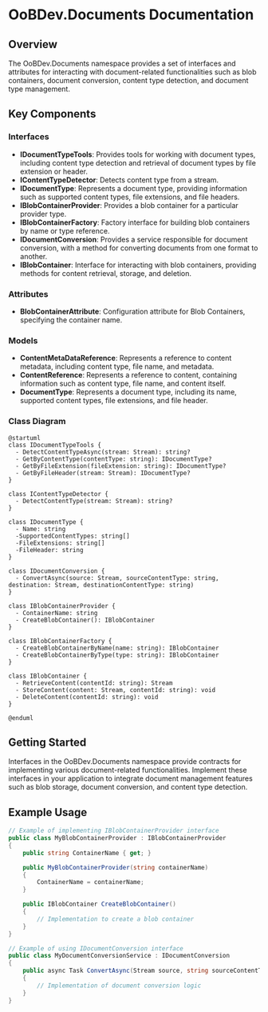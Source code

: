 # OoBDev.Documents Documentation

## Overview

The OoBDev.Documents namespace provides a set of interfaces and attributes for interacting with document-related functionalities such as blob containers, document conversion, content type detection, and document type management.

## Key Components

### Interfaces

* **IDocumentTypeTools**: Provides tools for working with document types, including content type detection and retrieval of document types by file extension or header.
* **IContentTypeDetector**: Detects content type from a stream.
* **IDocumentType**: Represents a document type, providing information such as supported content types, file extensions, and file headers.
* **IBlobContainerProvider**: Provides a blob container for a particular provider type.
* **IBlobContainerFactory**: Factory interface for building blob containers by name or type reference.
* **IDocumentConversion**: Provides a service responsible for document conversion, with a method for converting documents from one format to another.
* **IBlobContainer**: Interface for interacting with blob containers, providing methods for content retrieval, storage, and deletion.

### Attributes

* **BlobContainerAttribute**: Configuration attribute for Blob Containers, specifying the container name.

### Models

* **ContentMetaDataReference**: Represents a reference to content metadata, including content type, file name, and metadata.
* **ContentReference**: Represents a reference to content, containing information such as content type, file name, and content itself.
* **DocumentType**: Represents a document type, including its name, supported content types, file extensions, and file header.

### Class Diagram

```plantuml
@startuml
class IDocumentTypeTools {
  - DetectContentTypeAsync(stream: Stream): string?
  - GetByContentType(contentType: string): IDocumentType?
  - GetByFileExtension(fileExtension: string): IDocumentType?
  - GetByFileHeader(stream: Stream): IDocumentType?
}

class IContentTypeDetector {
  - DetectContentType(stream: Stream): string?
}

class IDocumentType {
  - Name: string
  -SupportedContentTypes: string[]
  -FileExtensions: string[]
  -FileHeader: string
}

class IDocumentConversion {
  - ConvertAsync(source: Stream, sourceContentType: string, destination: Stream, destinationContentType: string)
}

class IBlobContainerProvider {
  - ContainerName: string
  - CreateBlobContainer(): IBlobContainer
}

class IBlobContainerFactory {
  - CreateBlobContainerByName(name: string): IBlobContainer
  - CreateBlobContainerByType(type: string): IBlobContainer
}

class IBlobContainer {
  - RetrieveContent(contentId: string): Stream
  - StoreContent(content: Stream, contentId: string): void
  - DeleteContent(contentId: string): void
}

@enduml
```

## Getting Started

Interfaces in the OoBDev.Documents namespace provide contracts for implementing various document-related functionalities. Implement these interfaces in your application to integrate document management features such as blob storage, document conversion, and content type detection.

## Example Usage

```csharp
// Example of implementing IBlobContainerProvider interface
public class MyBlobContainerProvider : IBlobContainerProvider
{
    public string ContainerName { get; }

    public MyBlobContainerProvider(string containerName)
    {
        ContainerName = containerName;
    }

    public IBlobContainer CreateBlobContainer()
    {
        // Implementation to create a blob container
    }
}

// Example of using IDocumentConversion interface
public class MyDocumentConversionService : IDocumentConversion
{
    public async Task ConvertAsync(Stream source, string sourceContentType, Stream destination, string destinationContentType)
    {
        // Implementation of document conversion logic
    }
}
```